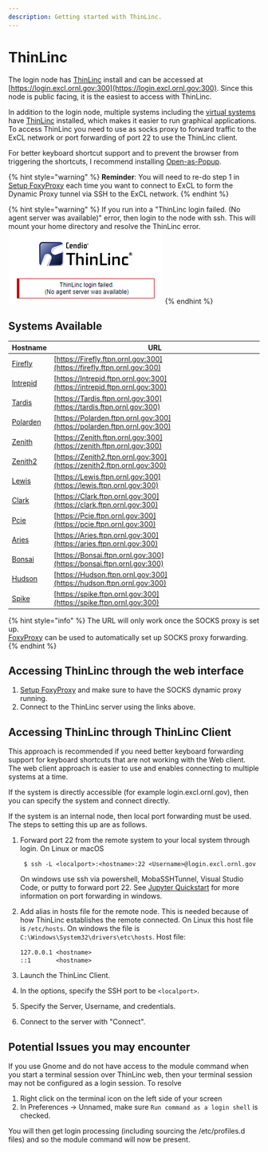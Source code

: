 ```yaml
---
description: Getting started with ThinLinc.
---
```

# ThinLinc

The login node has [ThinLinc](https://www.cendio.com/thinlinc/what-is-thinlinc) install and can be accessed at [https://login.excl.ornl.gov:300](https://login.excl.ornl.gov:300). Since this node is public facing, it is the easiest to access with ThinLinc.

In addition to the login node, multiple systems including the [virtual systems](vitis.md#virtual-systems) have [ThinLinc](https://www.cendio.com/thinlinc/what-is-thinlinc) installed, which makes it easier to run graphical applications. To access ThinLinc you need to use as socks proxy to forward traffic to the ExCL network or port forwarding of port 22 to use the ThinLinc client.

For better keyboard shortcut support and to prevent the browser from triggering the shortcuts, I recommend installing [Open-as-Popup](https://chrome.google.com/webstore/detail/open-as-popup/ncppfjladdkdaemaghochfikpmghbcpc).

{% hint style="warning" %}
**Reminder**: You will need to re-do step 1 in [Setup FoxyProxy](https://docs.excl.ornl.gov/quick-start-guides/excl-remote-development#setup-foxyproxy) each time you want to connect to ExCL to form the Dynamic Proxy tunnel via SSH to the ExCL network.
{% endhint %}

{% hint style="warning" %}
If you run into a "ThinLinc login failed. (No agent server was available)" error, then login to the node with ssh. This will mount your home directory and resolve the ThinLinc error.\
![](../.gitbook/assets/image.png)
{% endhint %}

## Systems Available

| Hostname                                       | URL                                                                      |
| ---------------------------------------------- | ------------------------------------------------------------------------ |
| [Firefly](https://firefly.ftpn.ornl.gov:300)   | [https://Firefly.ftpn.ornl.gov:300](https://firefly.ftpn.ornl.gov:300)   |
| [Intrepid](https://intrepid.ftpn.ornl.gov:300) | [https://Intrepid.ftpn.ornl.gov:300](https://intrepid.ftpn.ornl.gov:300) |
| [Tardis](https://tardis.ftpn.ornl.gov:300)     | [https://Tardis.ftpn.ornl.gov:300](https://tardis.ftpn.ornl.gov:300)     |
| [Polarden](https://polarden.ftpn.ornl.gov:300) | [https://Polarden.ftpn.ornl.gov:300](https://polarden.ftpn.ornl.gov:300) |
| [Zenith](https://zenith.ftpn.ornl.gov:300)     | [https://Zenith.ftpn.ornl.gov:300](https://zenith.ftpn.ornl.gov:300)     |
| [Zenith2](https://zenith2.ftpn.ornl.gov:300)   | [https://Zenith2.ftpn.ornl.gov:300](https://zenith2.ftpn.ornl.gov:300)   |
| [Lewis](https://lewis.ftpn.ornl.gov:300)       | [https://Lewis.ftpn.ornl.gov:300](https://lewis.ftpn.ornl.gov:300)       |
| [Clark](https://clark.ftpn.ornl.gov:300)       | [https://Clark.ftpn.ornl.gov:300](https://clark.ftpn.ornl.gov:300)       |
| [Pcie](https://pcie.ftpn.ornl.gov:300)         | [https://Pcie.ftpn.ornl.gov:300](https://pcie.ftpn.ornl.gov:300)         |
| [Aries](https://aries.ftpn.ornl.gov:300)       | [https://Aries.ftpn.ornl.gov:300](https://aries.ftpn.ornl.gov:300)       |
| [Bonsai](https://bonsai.ftpn.ornl.gov:300)     | [https://Bonsai.ftpn.ornl.gov:300](https://bonsai.ftpn.ornl.gov:300)     |
| [Hudson](https://hudson.ftpn.ornl.gov:300)     | [https://Hudson.ftpn.ornl.gov:300](https://hudson.ftpn.ornl.gov:300)     |
| [Spike](https://spike.ftpn.ornl.gov:300)       | [https://spike.ftpn.ornl.gov:300](https://spike.ftpn.ornl.gov:300)       |

{% hint style="info" %}
The URL will only work once the SOCKS proxy is set up.\
[FoxyProxy](https://docs.excl.ornl.gov/quick-start-guides/excl-remote-development#setup-foxyproxy) can be used to automatically set up SOCKS proxy forwarding.
{% endhint %}

## Accessing ThinLinc through the web interface

1. [Setup FoxyProxy](https://docs.excl.ornl.gov/quick-start-guides/excl-remote-development#setup-foxyproxy) and make sure to have the SOCKS dynamic proxy running.
2. Connect to the ThinLinc server using the links above.

## Accessing ThinLinc through ThinLinc Client

This approach is recommended if you need better keyboard forwarding support for keyboard shortcuts that are not working with the Web client. The web client approach is easier to use and enables connecting to multiple systems at a time.

If the system is directly accessible (for example login.excl.ornl.gov), then you can specify the system and connect directly.

If the system is an internal node, then local port forwarding must be used. The steps to setting this up are as follows.

1. Forward port 22 from the remote system to your local system through login. On Linux or macOS

    ```
     $ ssh -L <localport>:<hostname>:22 <Username>@login.excl.ornl.gov
    ```

    On windows use ssh via powershell, MobaSSHTunnel, Visual Studio Code, or putty to forward port 22. See [Jupyter Quickstart](jupyter-quick-start.md) for more information on port forwarding in windows.
2. Add alias in hosts file for the remote node. This is needed because of how ThinLinc establishes the remote connected. On Linux this host file is `/etc/hosts`. On windows the file is `C:\Windows\System32\drivers\etc\hosts`.
   Host file:
    ```
    127.0.0.1 <hostname>
    ::1       <hostname>
    ```
3. Launch the ThinLinc Client.
4. In the options, specify the SSH port to be `<localport>`.
5. Specify the Server, Username, and credentials.
6. Connect to the server with "Connect".

## Potential Issues you may encounter

If you use Gnome and do not have access to the module command when you start a terminal session over ThinLinc web, then your terminal session may not be configured as a login session. To resolve

1. Right click on the terminal icon on the left side of your screen
2. In Preferences -> Unnamed, make sure `Run command as a login shell` is checked.

You will then get login processing (including sourcing the /etc/profiles.d files) and so the module command will now be present.
